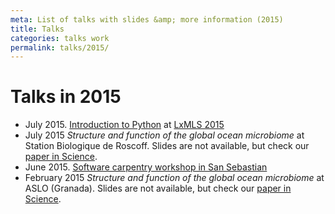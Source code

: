 ```yaml
---
meta: List of talks with slides &amp; more information (2015)
title: Talks
categories: talks work
permalink: talks/2015/
---
```


# Talks in 2015

- July 2015. [Introduction to Python](/files/talks/2015/LxMLS-python-intro.pdf) at
  [LxMLS 2015](http://lxmls.it.pt/2015/)
- July 2015 *Structure and function of the global ocean microbiome* at Station
  Biologique de Roscoff. Slides are not available, but check our [paper in
  Science](http://doi.org/10.1126/science.1261359).
- June 2015. [Software carpentry workshop in San
  Sebastian](/talks/2015/06-swc-donostia)
- February 2015 *Structure and function of the global ocean microbiome* at ASLO
  (Granada).  Slides are not available, but check our [paper in
  Science](http://doi.org/10.1126/science.1261359).


